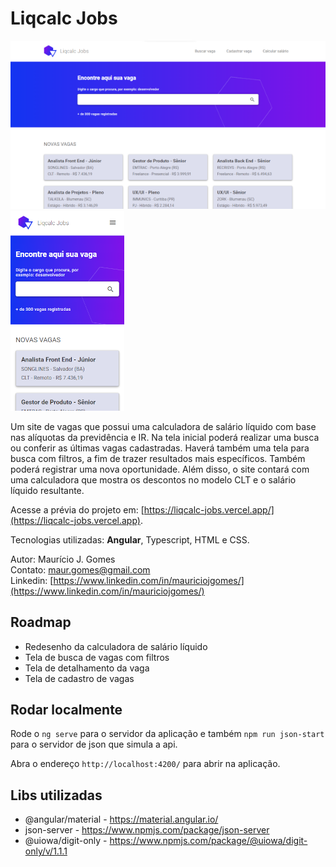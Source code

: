 # Liqcalc Jobs

[!["Print do site Liqcalc Jobs em tamanho Desktop"](readme_assets/desktop-print.png "Liqcalc Jobs no Desktop")](https://liqcalc-jobs.vercel.app)
[!["Print do site Liqcalc Jobs em tamanho Mobile"](readme_assets/mobile-print.png "Liqcalc Jobs no Smartphone")](https://liqcalc-jobs.vercel.app)

Um site de vagas que possui uma calculadora de salário líquido com base nas alíquotas da previdência e IR. Na tela inicial poderá realizar uma busca ou conferir as últimas vagas cadastradas. Haverá também uma tela para busca com filtros, a fim de trazer resultados mais específicos. Também poderá registrar uma nova oportunidade. Além disso, o site contará com uma calculadora que mostra os descontos no modelo CLT e o salário líquido resultante.

Acesse a prévia do projeto em: [https://liqcalc-jobs.vercel.app/](https://liqcalc-jobs.vercel.app).

Tecnologias utilizadas: **Angular**, Typescript, HTML e CSS.

Autor: Maurício J. Gomes  
Contato: maur.gomes@gmail.com  
Linkedin: [https://www.linkedin.com/in/mauriciojgomes/](https://www.linkedin.com/in/mauriciojgomes/)

## Roadmap

- Redesenho da calculadora de salário líquido
- Tela de busca de vagas com filtros
- Tela de detalhamento da vaga
- Tela de cadastro de vagas

## Rodar localmente

Rode o `ng serve` para o servidor da aplicação e também `npm run json-start` para o servidor de json que simula a api.

Abra o endereço `http://localhost:4200/` para abrir na aplicação.

## Libs utilizadas

- @angular/material - https://material.angular.io/
- json-server - https://www.npmjs.com/package/json-server
- @uiowa/digit-only - https://www.npmjs.com/package/@uiowa/digit-only/v/1.1.1